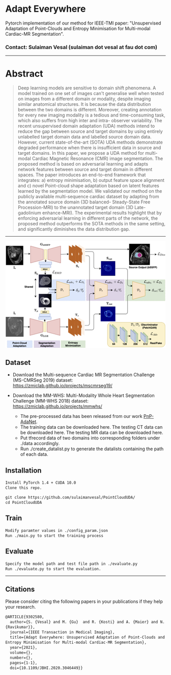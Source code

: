 # Adapt Everywhere

Pytorch implementation of our method for IEEE-TMI paper: "Unsupervised Adaptation of Point-Clouds and Entropy Minimisation for Multi-modal Cardiac-MR Segmentation". 

### Contact: Sulaiman Vesal (sulaiman dot vesal at fau dot com)

---
# Abstract

>Deep learning models are sensitive to domain shift phenomena. A model trained on one set of images can't generalise well when tested on images from a different domain or modality, despite imaging similar anatomical structures. It is because the data distribution between the two domains is different. Moreover, creating annotation for every new imaging modality is a tedious and time-consuming task, which also suffers from high inter and intra- observer variability. The recent unsupervised domain adaptation (UDA) methods intend to reduce the gap between source and target domains by using entirely unlabelled target domain data and labelled source domain data. However, current state-of-the-art (SOTA) UDA methods demonstrate degraded performance when there is insufficient data in source and target domains.  In this paper, we propose a UDA method for multi-modal Cardiac Magnetic Resonance (CMR) image segmentation. The proposed method is based on adversarial learning and adapts network features between source and target domain in different spaces. The paper introduces an end-to-end framework that integrates: a) entropy minimisation, b) output feature space alignment and c) novel Point-cloud shape adaptation based on latent features learned by the segmentation model. We validated our method on the publicly available multi-sequence cardiac dataset by adapting from the annotated source domain (3D balanced- Steady-State Free Procession-MRI) to the unannotated target domain (3D Late-gadolinium enhance-MRI). The experimental results highlight that by enforcing adversarial learning in different parts of the network, the proposed method outperforms the SOTA methods in the same setting, and significantly diminishes the data distribution gap.
---
<img src="https://github.com/sulaimanvesal/PointCloudUDA/blob/master/images/git_framework.png" width="800">

## Dataset
* Download the Multi-sequence Cardiac MR Segmentation Challenge (MS-CMRSeg 2019) dataset: 
      https://zmiclab.github.io/projects/mscmrseg19/
      
* Download the MM-WHS: Multi-Modality Whole Heart Segmentation Challenge (MM-WHS 2018) dataset: 
      https://zmiclab.github.io/projects/mmwhs/
      
    *  The pre-processed data has been released from our work [PnP-AdaNet](https://github.com/cchen-cc/SIFA).     
    *  The training data can be downloaded here. The testing CT data can be downloaded here. The testing MR data can be downloaded here.
    *  Put tfrecord data of two domains into corresponding folders under ./data accordingly.
    *  Run ./create_datalist.py to generate the datalists containing the path of each data.


## Installation
    Install PyTorch 1.4 + CUDA 10.0 
    Clone this repo.
    
```
git clone https://github.com/sulaimanvesal/PointCloudUDA/
cd PointCloudUDA
```
## Train

    Modify paramter values in ./config_param.json
    Run ./main.py to start the training process

## Evaluate
    Specify the model path and test file path in ./evaluate.py
    Run ./evaluate.py to start the evaluation.


---
## Citations
Please consider citing the following papers in your publications if they help your research.
```
@ARTICLE{9302580,
  author={S. {Vesal} and M. {Gu}  and R. {Kosti} and A. {Maier} and N. {Ravikumar}},
  journal={IEEE Transaction in Medical Imaging}, 
  title={Adapt Everywhere: Unsupervised Adaptation of Point-Clouds and Entropy Minimisation for Multi-modal Cardiac-MR Segmentation}, 
  year={2021},
  volume={},
  number={},
  pages={1-1},
  doi={10.1109/JBHI.2020.3046449}}
```
